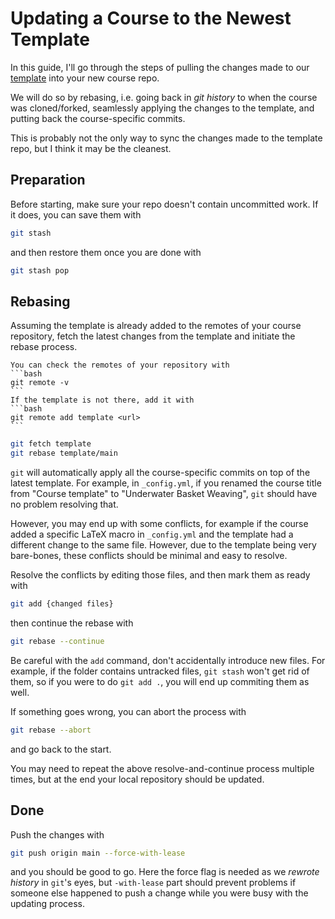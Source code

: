 # Updating a Course to the Newest Template

In this guide, I'll go through the steps of pulling the changes made to our [template](https://github.com/gamma-opt/jb_course_template) into your new course repo.

We will do so by rebasing, i.e. going back in _git history_ to when the course was cloned/forked, seamlessly applying the changes to the template, and putting back the course-specific commits.

This is probably not the only way to sync the changes made to the template repo, but I think it may be the cleanest.

## Preparation

Before starting, make sure your repo doesn't contain uncommitted work.
If it does, you can save them with
```bash
git stash
```
and then restore them once you are done with
```bash
git stash pop
```

## Rebasing

Assuming the template is already added to the remotes of your course repository, fetch the latest changes from the template and initiate the rebase process.

````{tip}
You can check the remotes of your repository with
```bash
git remote -v
```
If the template is not there, add it with
```bash
git remote add template <url>
```
````

```bash
git fetch template
git rebase template/main
```

`git` will automatically apply all the course-specific commits on top of the latest template.
For example, in `_config.yml`, if you renamed the course title from "Course template" to "Underwater Basket Weaving", `git` should have no problem resolving that.

However, you may end up with some conflicts, for example if the course added a specific LaTeX macro in `_config.yml` and the template had a different change to the same file.
However, due to the template being very bare-bones, these conflicts should be minimal and easy to resolve.

Resolve the conflicts by editing those files, and then mark them as ready with
```bash
git add {changed files}
```
then continue the rebase with
```bash
git rebase --continue
```

Be careful with the `add` command, don't accidentally introduce new files.
For example, if the folder contains untracked files, `git stash` won't get rid of them, so if you were to do `git add .`, you will end up commiting them as well.

If something goes wrong, you can abort the process with
```bash
git rebase --abort
```
and go back to the start.

You may need to repeat the above resolve-and-continue process multiple times, but at the end your local repository should be updated.

## Done

Push the changes with
```bash
git push origin main --force-with-lease
```
and you should be good to go. Here the force flag is needed as we _rewrote history_ in `git`'s eyes, but `-with-lease` part should prevent problems if someone else happened to push a change while you were busy with the updating process.
